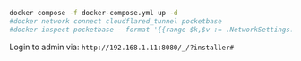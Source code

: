 

```sh
docker compose -f docker-compose.yml up -d
#docker network connect cloudflared_tunnel pocketbase
#docker inspect pocketbase --format '{{range $k,$v := .NetworkSettings.Networks}}{{println $k}}{{end}}'
```

Login to admin via: `http://192.168.1.11:8080/_/?installer#`